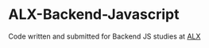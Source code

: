 # ALX-Backend-Javascript

Code written and submitted for Backend JS studies at [ALX](alx-africa.com)
